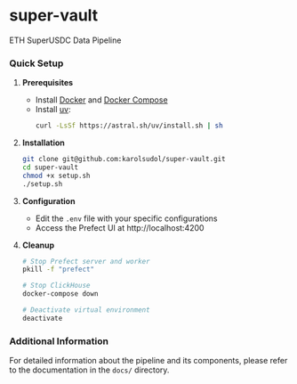 # super-vault
ETH SuperUSDC Data Pipeline

### Quick Setup

1. **Prerequisites**
   - Install [Docker](https://docs.docker.com/get-docker/) and [Docker Compose](https://docs.docker.com/compose/install/)
   - Install [uv](https://github.com/astral-sh/uv):
     ```bash
     curl -LsSf https://astral.sh/uv/install.sh | sh
     ```

2. **Installation**
   ```bash
   git clone git@github.com:karolsudol/super-vault.git
   cd super-vault
   chmod +x setup.sh
   ./setup.sh
   ```

3. **Configuration**
   - Edit the `.env` file with your specific configurations
   - Access the Prefect UI at http://localhost:4200

4. **Cleanup**
   ```bash
   # Stop Prefect server and worker
   pkill -f "prefect"
   
   # Stop ClickHouse
   docker-compose down
   
   # Deactivate virtual environment
   deactivate
   ```

### Additional Information
For detailed information about the pipeline and its components, please refer to the documentation in the `docs/` directory.
